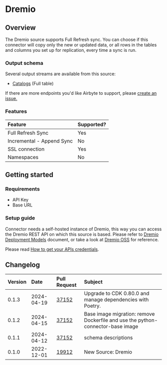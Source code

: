 # Dremio

## Overview

The Dremio source supports Full Refresh sync. You can choose if this connector will copy only the new or updated data, or all rows in the tables and columns you set up for replication, every time a sync is run.

### Output schema

Several output streams are available from this source:

- [Catalogs](https://docs.dremio.com/software/rest-api/catalog/get-catalog/) \(Full table\)

If there are more endpoints you'd like Airbyte to support, please [create an issue.](https://github.com/airbytehq/airbyte/issues/new/choose)

### Features

| Feature | Supported? |
| :--- | :--- |
| Full Refresh Sync | Yes |
| Incremental - Append Sync | No |
| SSL connection | Yes |
| Namespaces | No |

## Getting started

### Requirements

* API Key
* Base URL

### Setup guide
Connector needs a self-hosted instance of Dremio, this way you can access the Dremio REST API on which this source is based. Please refer to [Dremio Deployment Models](https://docs.dremio.com/software/deployment/deployment-models/) document, or take a look at [Dremio OSS](https://github.com/dremio/dremio-oss) for reference.

Please read [How to get your APIs credentials](https://docs.dremio.com/software/rest-api/#authenticationn).

## Changelog

| Version | Date | Pull Request | Subject |
| :--- | :--- | :--- | :--- |
| 0.1.3 | 2024-04-19 | [37152](https://github.com/airbytehq/airbyte/pull/37152) | Upgrade to CDK 0.80.0 and manage dependencies with Poetry. |
| 0.1.2 | 2024-04-15 | [37152](https://github.com/airbytehq/airbyte/pull/37152) | Base image migration: remove Dockerfile and use the python-connector-base image |
| 0.1.1 | 2024-04-12 | [37152](https://github.com/airbytehq/airbyte/pull/37152) | schema descriptions |
| 0.1.0 | 2022-12-01 | [19912](https://github.com/airbytehq/airbyte/pull/19912) | New Source: Dremio |

